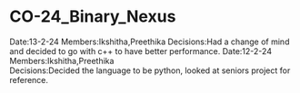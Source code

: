 # CO-24_Binary_Nexus
Date:13-2-24
Members:Ikshitha,Preethika
Decisions:Had a change of mind and decided to go with c++ to have better performance.
Date:12-2-24
Members:Ikshitha,Preethika<br>
Decisions:Decided the language to be python, looked at seniors project for reference.
